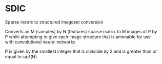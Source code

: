 # SDIC

Sparse matrix to structured imageset conversion

Converts an M (samples) by N (features) sparse matrix to M images of P by P while attempting to give each image structure that is amenable for use with convolutional neural networks

P is given by the smallest integer that is divisible by 2 and is greater than or equal to sqrt(N)
